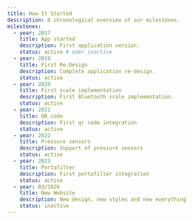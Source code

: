 ```yaml
---
title: How It Started
description: A chronological overview of our milestones.
milestones:
  - year: 2017
    title: App started
    description: First application version.
    status: active # oder inactive
  - year: 2019
    title: First Re-Design
    description: Complete application re-design.
    status: active
  - year: 2020
    title: First scale implementation
    description: First Bluetooth scale implementation.
    status: active
  - year: 2021
    title: QR code
    description: First qr code integration
    status: active
  - year: 2022
    title: Pressure sensors
    description: Support of pressure sensors
    status: active
  - year: 2023
    title: Portafilter
    description: First portafilter integration
    status: active
  - year: 03/2026
    title: New Website
    description: New design, new styles and new everything
    status: inactive
---
```

